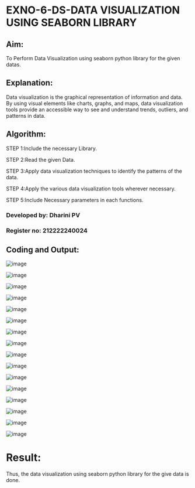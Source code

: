 # EXNO-6-DS-DATA VISUALIZATION USING SEABORN LIBRARY

## Aim:
  To Perform Data Visualization using seaborn python library for the given datas.

## Explanation:
Data visualization is the graphical representation of information and data. By using visual elements like charts, graphs, and maps, data visualization tools provide an accessible way to see and understand trends, outliers, and patterns in data.

## Algorithm:
STEP 1:Include the necessary Library.

STEP 2:Read the given Data.

STEP 3:Apply data visualization techniques to identify the patterns of the data.

STEP 4:Apply the various data visualization tools wherever necessary.

STEP 5:Include Necessary parameters in each functions.

### Developed by: Dharini PV
### Register no: 212222240024

## Coding and Output:

![image](https://github.com/DHARINIPV/EXNO-6-DS/assets/119400845/10860638-1809-46b9-93fc-23767517940b)

![image](https://github.com/DHARINIPV/EXNO-6-DS/assets/119400845/3ee1c003-cf51-4035-9797-2a9de35c0a86)

![image](https://github.com/DHARINIPV/EXNO-6-DS/assets/119400845/fd096b32-c7e5-47d2-b0c4-eabe45d4f77f)

![image](https://github.com/DHARINIPV/EXNO-6-DS/assets/119400845/d16516ec-f173-440d-a0f7-31ed8d96cf7f)

![image](https://github.com/DHARINIPV/EXNO-6-DS/assets/119400845/d648346f-85b9-47d1-8043-44816f17f4c3)

![image](https://github.com/DHARINIPV/EXNO-6-DS/assets/119400845/6d16ac12-895d-4010-bea2-704d7400e41c)

![image](https://github.com/DHARINIPV/EXNO-6-DS/assets/119400845/d6d2eab2-7e7f-4d9f-9593-a4e95e6189f5)

![image](https://github.com/DHARINIPV/EXNO-6-DS/assets/119400845/7e3a3ae9-224a-4016-91a8-930a95b22c44)

![image](https://github.com/DHARINIPV/EXNO-6-DS/assets/119400845/64d7b727-39dc-40d8-9eb2-7f936cea6de2)

![image](https://github.com/DHARINIPV/EXNO-6-DS/assets/119400845/7bc01a28-53e2-4110-9924-121cdbebb49a)

![image](https://github.com/DHARINIPV/EXNO-6-DS/assets/119400845/42a389a2-5281-47b6-aed1-03f575ab9253)

![image](https://github.com/DHARINIPV/EXNO-6-DS/assets/119400845/7972e4a9-d083-4257-bb49-475ec4dac991)


![image](https://github.com/DHARINIPV/EXNO-6-DS/assets/119400845/7758e9d3-f3b6-4bac-a9ad-a0ac6116df64)

![image](https://github.com/DHARINIPV/EXNO-6-DS/assets/119400845/1a4236f7-e92b-4f04-8e99-73d130473466)

![image](https://github.com/DHARINIPV/EXNO-6-DS/assets/119400845/06a61ade-8bcc-46b8-90ca-735969ba6343)

![image](https://github.com/DHARINIPV/EXNO-6-DS/assets/119400845/14fe0816-5f06-4666-a82b-05fdbe4f976f)



# Result:
Thus, the data visualization using seaborn python library for the give data is done.
